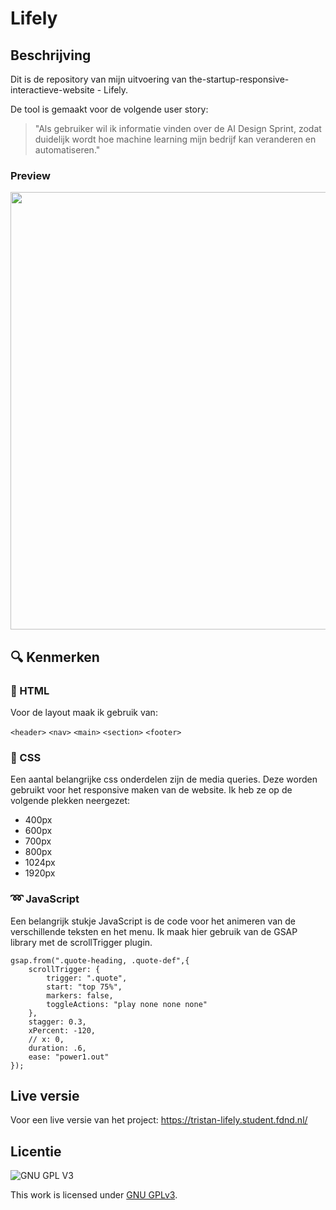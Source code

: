 # Lifely

## Beschrijving
Dit is de repository van mijn uitvoering van the-startup-responsive-interactieve-website - Lifely.

De tool is gemaakt voor de volgende user story: 
> "Als gebruiker wil ik informatie vinden over de AI Design Sprint, zodat duidelijk wordt hoe machine learning mijn bedrijf kan veranderen en automatiseren."

### Preview
<img src="https://user-images.githubusercontent.com/43402897/213940604-5526c51b-fe3c-436f-a67e-4fff1e3ee0dc.gif" width=700>

## :mag: Kenmerken

### :page_facing_up: HTML

Voor de layout maak ik gebruik van: 

  `<header>`
  `<nav>`
  `<main>`
  `<section>`
  `<footer>`
  
### :art: CSS

Een aantal belangrijke css onderdelen zijn de media queries. Deze worden gebruikt voor het responsive maken van de website.
Ik heb ze op de volgende plekken neergezet:

* 400px
* 600px
* 700px
* 800px
* 1024px
* 1920px

### :loop: JavaScript

Een belangrijk stukje JavaScript is de code voor het animeren van de verschillende teksten en het menu. Ik maak hier gebruik van de GSAP library met de scrollTrigger plugin.

```
gsap.from(".quote-heading, .quote-def",{
    scrollTrigger: {
        trigger: ".quote",
        start: "top 75%",
        markers: false,
        toggleActions: "play none none none"
    },
    stagger: 0.3,
    xPercent: -120,
    // x: 0,
    duration: .6,
    ease: "power1.out"
});
```



## Live versie
Voor een live versie van het project: https://tristan-lifely.student.fdnd.nl/

## Licentie

![GNU GPL V3](https://www.gnu.org/graphics/gplv3-127x51.png)

This work is licensed under [GNU GPLv3](./LICENSE).
